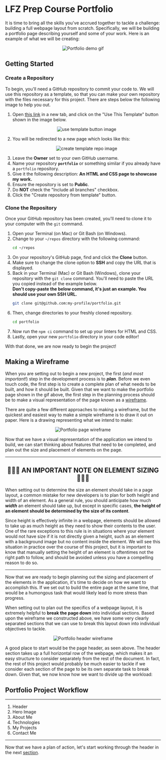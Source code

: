 # LFZ Prep Course Portfolio

It is time to bring all the skills you've accrued together to tackle a challenge: building a full webpage layout from scratch. Specifically, we will be building a portfolio page describing yourself and some of your work. Here is an example of what we will be creating:

<p align="center">
  <img src="assets/readme_assets/complete-project.gif" alt="Portfolio demo gif">
</p>

## Getting Started

### Create a Repository

To begin, you'll need a GitHub repository to commit your code to. We will use this repository as a template, so that you can make your own repository with the files necessary for this project. There are steps below the following image to help you out.

1. Open [this link](https://github.com/Learning-Fuze/lfz-prep-portfolio) in a new tab, and click on the "Use This Template" button shown in the image below.
    <p align="center">
      <img src="assets/readme_assets/use-template.png" alt="use template button image">
    </p>
1. You will be redirected to a new page which looks like this:
    <p align="center">
      <img src="assets/readme_assets/create-template-repo.png" alt="create template repo image">
    </p>
1. Leave the **Owner** set to your own GitHub username.
1. Name your repository **`portfolio`** or something similar if you already have a `portfolio` repository.
1. Give it the following description: **An HTML and CSS page to showcase my work.**
1. Ensure the repository is set to **Public**.
1. Do **NOT** check the "Include all branches" checkbox.
1. Click the "Create repository from template" button.

### Clone the Repository

Once your GitHub repository has been created, you'll need to clone it to your computer with the `git` command.

1. Open your Terminal (on Mac) or Git Bash (on Windows).
1. Change to your `~/repos` directory with the following command:
    ```bash
    cd ~/repos
    ```
1. On your repository's GitHub page, find and click the **Clone** button.
1. Make sure to change the clone option to **SSH** and copy the URL that is displayed.
1. Back in your Terminal (Mac) or Git Bash (Windows), clone your repository with the `git clone` command. You'll need to paste the URL you copied instead of the example below.<br>
    **Don't copy-paste the below command, it's just an example. You should use your own SSH URL.**
    ```bash
    git clone git@github.com:my-profile/portfolio.git
    ```
1. Then, change directories to your freshly cloned repository.
    ```bash
    cd portfolio
    ```
1. Now run the `npm ci` command to set up your linters for HTML and CSS.
1. Lastly, open your new `portfolio` directory in your code editor!

With that done, we are now ready to begin the project!

## Making a Wireframe

When you are setting out to begin a new project, the first (*and most important!*) step in the development process is to ___plan___. Before we even touch code, the first step is to create a complete plan of what needs to be built, and how it should be built. Given that we want to make the portfolio page shown in the gif above, the first step in the planning process should be to make a visual representation of the page known as a [wireframe](https://en.wikipedia.org/wiki/Website_wireframe).

There are quite a few different approaches to making a wireframe, but the quickest and easiest way to make a simple wireframe is to draw it out on paper. Here is a drawing representing what we intend to make:

<p align="center">
  <img src="assets/readme_assets/wireframe.jpg" alt="Portfolio page wireframe">
</p>

Now that we have a visual representation of the application we intend to build, we can start thinking about features that need to be completed, and plan out the size and placement of elements on the page.


---
## <div align="center">🚨🚨🚨 **AN IMPORTANT NOTE ON ELEMENT SIZING** 🚨🚨🚨</div>

When setting out to determine the size an element should take in a page layout, a common mistake for new developers is to plan for both height and width of an element. As a general rule, you should anticipate how much ___width___ an element should take up, but except in specific cases, __the height of an element should be determined by the size of its content__.

Since height is effectively infinite in a webpage, elements should be allowed to take up as much height as they need to show their contents to the user. One of the rare exceptions to this rule is in situations where your element would not have size if it is not directly given a height, such as an element with a background image but no content inside the element. We will see this situation in practice over the course of this project, but it is important to know that manually setting the height of an element is oftentimes not the right path to follow, and should be avoided unless you have a compelling reason to do so.

---

Now that we are ready to begin planning out the sizing and placement of the elements in the application, it's time to decide on how we want to accomplish this. If we set out to build the entire page at the same time, that would be a humongous task that would likely lead to more stress than progress.

When setting out to plan out the specifics of a webpage layout, it is extremely helpful to **break the page down** into individual sections. Based upon the wireframe we constructed above, we have some very clearly separated sections that we can use to break this layout down into individual objectives to tackle.

<p align="center">
  <img src="assets/readme_assets/header.png" alt="Portfolio header wireframe">
</p>

A good place to start would be the page header, as seen above. The header section takes up a full horizontal row of the webpage, which makes it an easy structure to consider separately from the rest of the document. In fact, the rest of this project would probably be much easier to tackle if we consider each section of the page to be its own separate task to break down. Given that, we now know how we want to divide up the workload:

## Portfolio Project Workflow
___
1. Header
1. Hero Image
1. About Me
1. Technologies
1. My Projects
1. Contact Me

___

Now that we have a plan of action, let's start working through the header in the next [section](HEADER.md).
